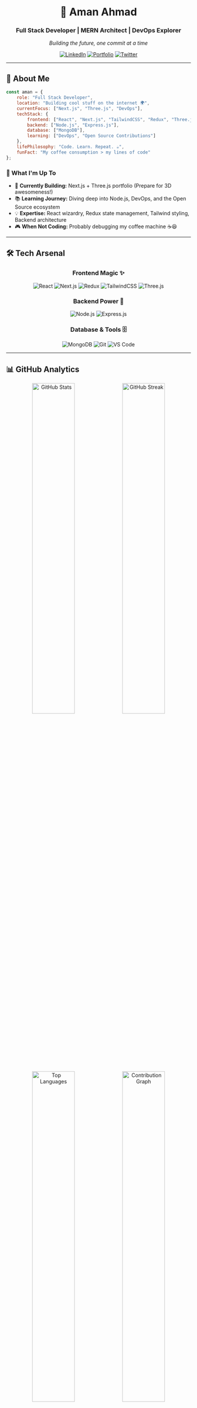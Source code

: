<div align="center">

# 🚀 Aman Ahmad

### Full Stack Developer | MERN Architect | DevOps Explorer

*Building the future, one commit at a time*

[![LinkedIn](https://img.shields.io/badge/LinkedIn-Connect-0A66C2?style=for-the-badge&logo=linkedin&logoColor=white)](https://linkedin.com/in/yourprofile)
[![Portfolio](https://img.shields.io/badge/Portfolio-Visit-FF6B6B?style=for-the-badge&logo=vercel&logoColor=white)](https://your-portfolio-link.vercel.app)
[![Twitter](https://img.shields.io/badge/Twitter-Follow-1DA1F2?style=for-the-badge&logo=twitter&logoColor=white)](https://twitter.com/yourhandle)

</div>

---

## 💫 About Me

```javascript
const aman = {
    role: "Full Stack Developer",
    location: "Building cool stuff on the internet 🌍",
    currentFocus: ["Next.js", "Three.js", "DevOps"],
    techStack: {
        frontend: ["React", "Next.js", "TailwindCSS", "Redux", "Three.js"],
        backend: ["Node.js", "Express.js"],
        database: ["MongoDB"],
        learning: ["DevOps", "Open Source Contributions"]
    },
    lifePhilosophy: "Code. Learn. Repeat. ☕",
    funFact: "My coffee consumption > my lines of code"
};
```

### 🎯 What I'm Up To

- 🔨 **Currently Building:** Next.js + Three.js portfolio (Prepare for 3D awesomeness!)
- 📚 **Learning Journey:** Diving deep into Node.js, DevOps, and the Open Source ecosystem
- 💡 **Expertise:** React wizardry, Redux state management, Tailwind styling, Backend architecture
- 🎮 **When Not Coding:** Probably debugging my coffee machine ☕😆

---

## 🛠️ Tech Arsenal

<div align="center">

### Frontend Magic ✨
![React](https://img.shields.io/badge/React-20232A?style=for-the-badge&logo=react&logoColor=61DAFB)
![Next.js](https://img.shields.io/badge/Next.js-000000?style=for-the-badge&logo=nextdotjs&logoColor=white)
![Redux](https://img.shields.io/badge/Redux-764ABC?style=for-the-badge&logo=redux&logoColor=white)
![TailwindCSS](https://img.shields.io/badge/Tailwind_CSS-38B2AC?style=for-the-badge&logo=tailwind-css&logoColor=white)
![Three.js](https://img.shields.io/badge/Three.js-000000?style=for-the-badge&logo=three.js&logoColor=white)

### Backend Power 💪
![Node.js](https://img.shields.io/badge/Node.js-339933?style=for-the-badge&logo=nodedotjs&logoColor=white)
![Express.js](https://img.shields.io/badge/Express.js-000000?style=for-the-badge&logo=express&logoColor=white)

### Database & Tools 🗄️
![MongoDB](https://img.shields.io/badge/MongoDB-47A248?style=for-the-badge&logo=mongodb&logoColor=white)
![Git](https://img.shields.io/badge/Git-F05032?style=for-the-badge&logo=git&logoColor=white)
![VS Code](https://img.shields.io/badge/VS_Code-007ACC?style=for-the-badge&logo=visual-studio-code&logoColor=white)

</div>

---

## 📊 GitHub Analytics

<div align="center">

<img src="https://github-readme-stats.vercel.app/api?username=amanahmad&show_icons=true&theme=tokyonight&hide_border=true&bg_color=0D1117&title_color=58A6FF&icon_color=1F6FEB&text_color=C9D1D9" alt="GitHub Stats" width="48%" />
<img src="https://github-readme-streak-stats.herokuapp.com/?user=amanahmad&theme=tokyonight&hide_border=true&background=0D1117&ring=58A6FF&fire=FF6B6B&currStreakLabel=C9D1D9" alt="GitHub Streak" width="48%" />

<img src="https://github-readme-stats.vercel.app/api/top-langs/?username=amanahmad&layout=compact&theme=tokyonight&hide_border=true&bg_color=0D1117&title_color=58A6FF&text_color=C9D1D9" alt="Top Languages" width="48%" />
<img src="https://github-readme-activity-graph.vercel.app/graph?username=amanahmad&theme=tokyo-night&hide_border=true&bg_color=0D1117&color=58A6FF&line=1F6FEB&point=C9D1D9" alt="Contribution Graph" width="48%" />

</div>

---

## 🏆 GitHub Trophies

<div align="center">

[![trophy](https://github-profile-trophy.vercel.app/?username=amanahmad&theme=tokyonight&no-frame=true&row=1&column=7)](https://github.com/ryo-ma/github-profile-trophy)

</div>

---

## 🌟 Featured Projects

<div align="center">

| Project | Description | Tech Stack |
|---------|-------------|------------|
| 🎨 **3D Portfolio** | Interactive portfolio with Three.js | Next.js, Three.js, Tailwind |
| 🚀 **Project Name** | Brief description | React, Node.js, MongoDB |
| 💡 **Project Name** | Brief description | Next.js, Express, Redux |

</div>

---

## 📫 Let's Connect!

<div align="center">

💼 Open to **collaborations** and **freelance opportunities**

📧 **Email:** your.email@example.com

🌐 **Portfolio:** [your-portfolio-link.vercel.app](https://your-portfolio-link.vercel.app)

</div>

---

<div align="center">

### 💭 Dev Quote of the Day

![](https://quotes-github-readme.vercel.app/api?type=horizontal&theme=tokyonight)

### 👁️ Profile Views

![](https://komarev.com/ghpvc/?username=amanahmad&color=58A6FF&style=for-the-badge&label=PROFILE+VIEWS)

---

⭐️ **"First, solve the problem. Then, write the code."** – John Johnson

*Made with ❤️ and ☕ by Aman Ahmad*

</div>
